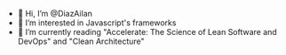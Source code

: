 - 👋 Hi, I’m @DiazAilan
- 👀 I’m interested in Javascript's frameworks
- 🌱 I’m currently reading "Accelerate: The Science of Lean Software and DevOps" and "Clean Architecture"
